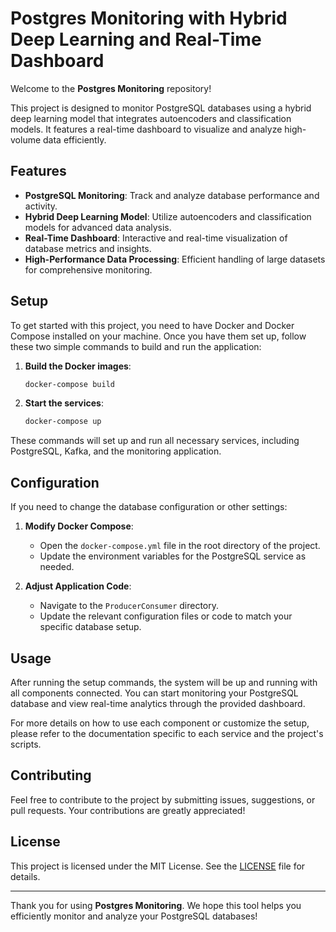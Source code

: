 # Postgres Monitoring with Hybrid Deep Learning and Real-Time Dashboard

Welcome to the **Postgres Monitoring** repository!

This project is designed to monitor PostgreSQL databases using a hybrid deep learning model that integrates autoencoders and classification models. It features a real-time dashboard to visualize and analyze high-volume data efficiently.

## Features

- **PostgreSQL Monitoring**: Track and analyze database performance and activity.
- **Hybrid Deep Learning Model**: Utilize autoencoders and classification models for advanced data analysis.
- **Real-Time Dashboard**: Interactive and real-time visualization of database metrics and insights.
- **High-Performance Data Processing**: Efficient handling of large datasets for comprehensive monitoring.

## Setup

To get started with this project, you need to have Docker and Docker Compose installed on your machine. Once you have them set up, follow these two simple commands to build and run the application:

1. **Build the Docker images**:
    ```bash
    docker-compose build
    ```

2. **Start the services**:
    ```bash
    docker-compose up
    ```

These commands will set up and run all necessary services, including PostgreSQL, Kafka, and the monitoring application.

## Configuration

If you need to change the database configuration or other settings:

1. **Modify Docker Compose**:
    - Open the `docker-compose.yml` file in the root directory of the project.
    - Update the environment variables for the PostgreSQL service as needed.

2. **Adjust Application Code**:
    - Navigate to the `ProducerConsumer` directory.
    - Update the relevant configuration files or code to match your specific database setup.

## Usage

After running the setup commands, the system will be up and running with all components connected. You can start monitoring your PostgreSQL database and view real-time analytics through the provided dashboard.

For more details on how to use each component or customize the setup, please refer to the documentation specific to each service and the project's scripts.

## Contributing

Feel free to contribute to the project by submitting issues, suggestions, or pull requests. Your contributions are greatly appreciated!

## License

This project is licensed under the MIT License. See the [LICENSE](LICENSE) file for details.

---

Thank you for using **Postgres Monitoring**. We hope this tool helps you efficiently monitor and analyze your PostgreSQL databases!

